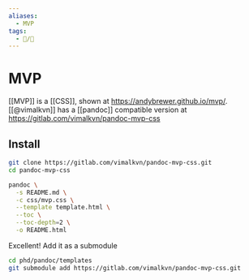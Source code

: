 ```yaml
---
aliases:
  - MVP
tags:
  - 📝/🌱
---
```


# MVP

[[MVP]] is a [[CSS]], shown at <https://andybrewer.github.io/mvp/>. [[@vimalkvn]] has a [[pandoc]] compatible version at <https://gitlab.com/vimalkvn/pandoc-mvp-css>

## Install

```bash
git clone https://gitlab.com/vimalkvn/pandoc-mvp-css.git
cd pandoc-mvp-css
```

```bash
pandoc \
  -s README.md \
  -c css/mvp.css \
  --template template.html \
  --toc \
  --toc-depth=2 \
  -o README.html
```

Excellent! Add it as a submodule

```bash
cd phd/pandoc/templates
git submodule add https://gitlab.com/vimalkvn/pandoc-mvp-css.git
```